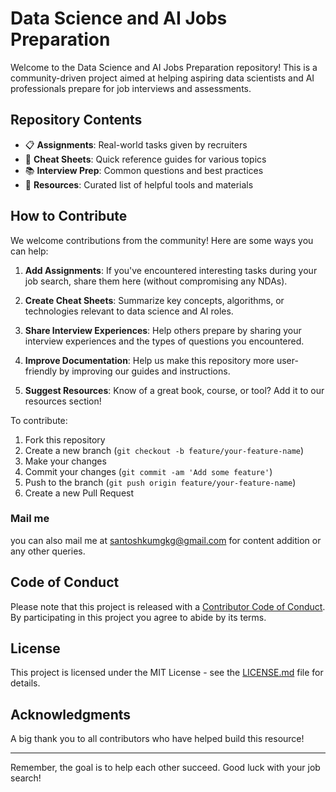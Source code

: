 # Data Science and AI Jobs Preparation

Welcome to the Data Science and AI Jobs Preparation repository! This is a community-driven project aimed at helping aspiring data scientists and AI professionals prepare for job interviews and assessments.

## Repository Contents

- 📋 **Assignments**: Real-world tasks given by recruiters
- 📝 **Cheat Sheets**: Quick reference guides for various topics
- 📚 **Interview Prep**: Common questions and best practices
- 🧰 **Resources**: Curated list of helpful tools and materials

## How to Contribute

We welcome contributions from the community! Here are some ways you can help:

1. **Add Assignments**: If you've encountered interesting tasks during your job search, share them here (without compromising any NDAs).

2. **Create Cheat Sheets**: Summarize key concepts, algorithms, or technologies relevant to data science and AI roles.

3. **Share Interview Experiences**: Help others prepare by sharing your interview experiences and the types of questions you encountered.

4. **Improve Documentation**: Help us make this repository more user-friendly by improving our guides and instructions.

5. **Suggest Resources**: Know of a great book, course, or tool? Add it to our resources section!

To contribute:

1. Fork this repository
2. Create a new branch (`git checkout -b feature/your-feature-name`)
3. Make your changes
4. Commit your changes (`git commit -am 'Add some feature'`)
5. Push to the branch (`git push origin feature/your-feature-name`)
6. Create a new Pull Request

### Mail me
 you can also mail me at [santoshkumgkg@gmail.com](https://mail.google.com/mail/u/0/?to=msa23005@iiitl.ac.in&su=thanks+for+helping&body=you+can+write+here&fs=1&tf=cm) for content addition or any other queries.

## Code of Conduct

Please note that this project is released with a [Contributor Code of Conduct](CODE_OF_CONDUCT.md). By participating in this project you agree to abide by its terms.

## License

This project is licensed under the MIT License - see the [LICENSE.md](LICENSE.md) file for details.

## Acknowledgments

A big thank you to all contributors who have helped build this resource!

---

Remember, the goal is to help each other succeed. Good luck with your job search!